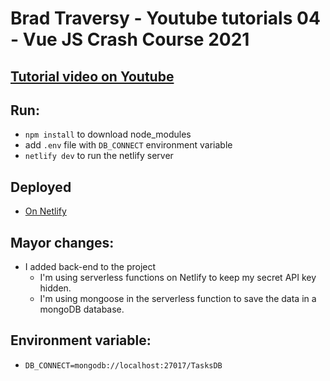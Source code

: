 # Brad Traversy - Youtube tutorials 04 - Vue JS Crash Course 2021

## [Tutorial video on Youtube](https://youtu.be/qZXt1Aom3Cs)

## Run:

- `npm install` to download node_modules
- add `.env` file with `DB_CONNECT` environment variable
- `netlify dev` to run the netlify server

## Deployed

- [On Netlify]()

## Mayor changes:

- I added back-end to the project
  - I'm using serverless functions on Netlify to keep my secret API key hidden.
  - I'm using mongoose in the serverless function to save the data in a mongoDB database.

## Environment variable:

- `DB_CONNECT=mongodb://localhost:27017/TasksDB`
